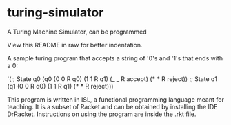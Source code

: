 # turing-simulator
A Turing Machine Simulator, can be programmed

View this README in raw for better indentation.

A sample turing program that accepts a string of '0's and '1's that ends with a 0:

'(;; State q0
  (q0 (0 0 R q0)
      (1 1 R q1)
      (_ _ R accept)
      (* * R reject))
   ;; State q1
  (q1 (0 0 R q0)
      (1 1 R q1)
      (* * R reject)))

This program is written in ISL, a functional programming language meant for teaching. It is a subset of Racket and can be obtained by installing the IDE DrRacket. Instructions on using the program are inside the .rkt file.
